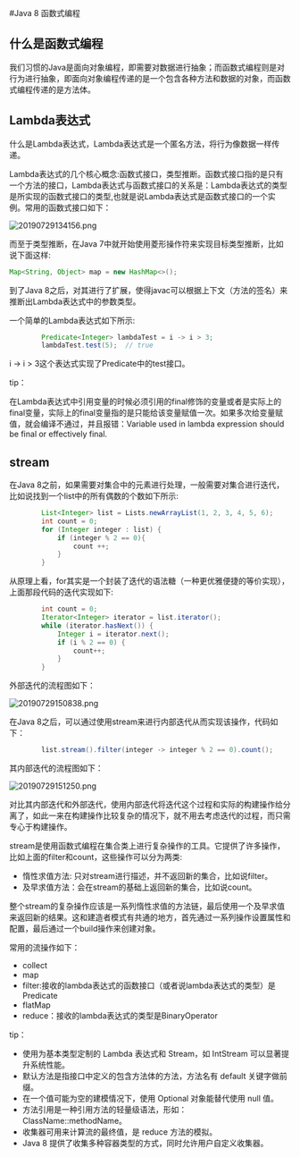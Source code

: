 #Java 8 函数式编程

## 什么是函数式编程
  
我们习惯的Java是面向对象编程，即需要对数据进行抽象；而函数式编程则是对行为进行抽象，即面向对象编程传递的是一个包含各种方法和数据的对象，而函数式编程传递的是方法体。

## Lambda表达式

什么是Lambda表达式，Lambda表达式是一个匿名方法，将行为像数据一样传递。

Lambda表达式的几个核心概念:函数式接口，类型推断。函数式接口指的是只有一个方法的接口，Lambda表达式与函数式接口的关系是：Lambda表达式的类型是所实现的函数式接口的类型,也就是说Lambda表达式是函数式接口的一个实例。常用的函数式接口如下：


![20190729134156.png](https://repositoryimage.oss-cn-shanghai.aliyuncs.com/img/20190729134156.png)

而至于类型推断，在Java 7中就开始使用菱形操作符来实现目标类型推断，比如说下面这样:
```java
Map<String, Object> map = new HashMap<>();
```
到了Java 8之后，对其进行了扩展，使得javac可以根据上下文（方法的签名）来推断出Lambda表达式中的参数类型。

一个简单的Lambda表达式如下所示:
```java
        Predicate<Integer> lambdaTest = i -> i > 3;
        lambdaTest.test(5);  // true
```
i -> i > 3这个表达式实现了Predicate中的test接口。

tip：

在Lambda表达式中引用变量的时候必须引用的final修饰的变量或者是实际上的final变量，实际上的final变量指的是只能给该变量赋值一次。如果多次给变量赋值，就会编译不通过，并且报错：Variable used in lambda expression should be final or effectively final.

## stream

在Java 8之前，如果需要对集合中的元素进行处理，一般需要对集合进行迭代，比如说找到一个list中的所有偶数的个数如下所示:

```java
        List<Integer> list = Lists.newArrayList(1, 2, 3, 4, 5, 6);
        int count = 0;
        for (Integer integer : list) {
            if (integer % 2 == 0){
                count ++;
            }
        }
```

从原理上看，for其实是一个封装了迭代的语法糖（一种更优雅便捷的等价实现），上面那段代码的迭代实现如下:

```java
        int count = 0;
        Iterator<Integer> iterator = list.iterator();
        while (iterator.hasNext()) {
            Integer i = iterator.next();
            if (i % 2 == 0) {
                count++;
            }
        }
```

外部迭代的流程图如下：

![20190729150838.png](https://repositoryimage.oss-cn-shanghai.aliyuncs.com/img/20190729150838.png)

在Java 8之后，可以通过使用stream来进行内部迭代从而实现该操作，代码如下：

```java
        list.stream().filter(integer -> integer % 2 == 0).count();
```

其内部迭代的流程图如下：

![20190729151250.png](https://repositoryimage.oss-cn-shanghai.aliyuncs.com/img/20190729151250.png)

对比其内部迭代和外部迭代，使用内部迭代将迭代这个过程和实际的构建操作给分离了，如此一来在构建操作比较复杂的情况下，就不用去考虑迭代的过程，而只需专心于构建操作。

stream是使用函数式编程在集合类上进行复杂操作的工具。它提供了许多操作，比如上面的filter和count，这些操作可以分为两类:
- 惰性求值方法: 只对stream进行描述，并不返回新的集合，比如说filter。
- 及早求值方法：会在stream的基础上返回新的集合，比如说count。

整个stream的复杂操作应该是一系列惰性求值的方法链，最后使用一个及早求值来返回新的结果。这和建造者模式有共通的地方，首先通过一系列操作设置属性和配置，最后通过一个build操作来创建对象。

常用的流操作如下：
- collect
- map 
- filter:接收的lambda表达式的函数接口（或者说lambda表达式的类型）是Predicate
- flatMap
- reduce：接收的lambda表达式的类型是BinaryOperator
  
tip：

* 使用为基本类型定制的 Lambda 表达式和 Stream，如 IntStream 可以显著提升系统性能。
* 默认方法是指接口中定义的包含方法体的方法，方法名有 default 关键字做前缀。
* 在一个值可能为空的建模情况下，使用 Optional 对象能替代使用 null 值。
* 方法引用是一种引用方法的轻量级语法，形如：ClassName::methodName。 
* 收集器可用来计算流的最终值，是 reduce 方法的模拟。 
* Java 8 提供了收集多种容器类型的方式，同时允许用户自定义收集器。

